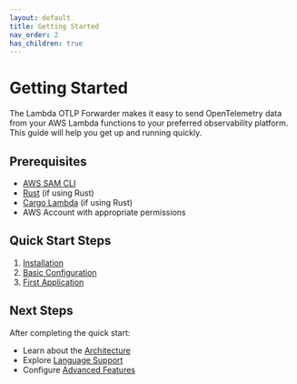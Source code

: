 ```yaml
---
layout: default
title: Getting Started
nav_order: 2
has_children: true
---
```


# Getting Started

The Lambda OTLP Forwarder makes it easy to send OpenTelemetry data from your AWS Lambda functions to your preferred observability platform. This guide will help you get up and running quickly.

## Prerequisites

- [AWS SAM CLI](https://docs.aws.amazon.com/serverless-application-model/latest/developerguide/install-sam-cli.html)
- [Rust](https://www.rust-lang.org/tools/install) (if using Rust)
- [Cargo Lambda](https://www.cargo-lambda.info/guide/installation.html) (if using Rust)
- AWS Account with appropriate permissions

## Quick Start Steps

1. [Installation](installation)
2. [Basic Configuration](configuration)
3. [First Application](first-application)

## Next Steps

After completing the quick start:
- Learn about the [Architecture](../concepts/architecture)
- Explore [Language Support](../languages)
- Configure [Advanced Features](../advanced) 